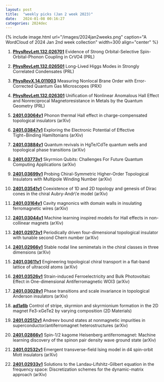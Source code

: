 ```yaml
---
layout: post
title:  "weekly picks (Jan 2 week 2023)"
date:   2024-01-08 00:16:27
categories: 2024dec
---
```



{% include image.html url="/images/2024jan2weeks.png" caption="A WordCloud of 2024 Jan 2nd week collection" width=300 align="center" %}




1. **[PhysRevLett.132.026701](https://link.aps.org/doi/10.1103/PhysRevLett.132.026701)** Evidence of Strong Orbital-Selective Spin-Orbital-Phonon Coupling in CrVO4 (PRL)

1. **[PhysRevLett.132.026501](https://link.aps.org/doi/10.1103/PhysRevLett.132.026501)** Long-Lived Higgs Modes in Strongly Correlated Condensates (PRL)







1. **[PhysRevX.14.011003](https://link.aps.org/doi/10.1103/PhysRevX.14.011003)** Measuring Nonlocal Brane Order with Error-Corrected Quantum Gas Microscopes (PRX)

1. **[PhysRevLett.132.026301](https://link.aps.org/doi/10.1103/PhysRevLett.132.026301)** Unification of Nonlinear Anomalous Hall Effect and Nonreciprocal Magnetoresistance in Metals by the Quantum Geometry (PRL)






1. **[2401.03064v1](https://arxiv.org/abs/2401.03064v1)** Phonon thermal Hall effect in charge-compensated topological insulators (arXiv)

1. **[2401.03847v1](https://arxiv.org/abs/2401.03847v1)** Exploring the Electronic Potential of Effective Tight$-$Binding Hamiltonians (arXiv)

1. **[2401.03884v1](https://arxiv.org/abs/2401.03884v1)** Quantum revivals in HgTe/CdTe quantum wells and topological phase transitions (arXiv)

1. **[2401.03773v1](https://arxiv.org/abs/2401.03773v1)** Skyrmion Qubits: Challenges For Future Quantum Computing Applications (arXiv)

1. **[2401.03699v1](https://arxiv.org/abs/2401.03699v1)** Probing Chiral-Symmetric Higher-Order Topological Insulators with Multipole Winding Number (arXiv)

1. **[2401.03541v1](https://arxiv.org/abs/2401.03541v1)** Coexistence of 1D and 2D topology and genesis of Dirac cones in the chiral Aubry-Andr\\'e model (arXiv)

1. **[2401.03164v1](https://arxiv.org/abs/2401.03164v1)** Cavity magnonics with domain walls in insulating ferromagnetic wires (arXiv)

1. **[2401.03044v1](https://arxiv.org/abs/2401.03044v1)** Machine learning inspired models for Hall effects in non-collinear magnets (arXiv)

1. **[2401.02973v1](https://arxiv.org/abs/2401.02973v1)** Periodically driven four-dimensional topological insulator with tunable second Chern number (arXiv)

1. **[2401.02966v1](https://arxiv.org/abs/2401.02966v1)** Stable nodal line semimetals in the chiral classes in three dimensions (arXiv)

1. **[2401.03611v1](https://arxiv.org/abs/2401.03611v1)** Engineering topological chiral transport in a flat-band lattice of ultracold atoms (arXiv)

1. **[2401.03526v1](https://arxiv.org/abs/2401.03526v1)** Strain-induced Ferroelectricity and Bulk Photovoltaic Effect in One-dimensional Antiferromagnetic WOI3 (arXiv)

1. **[2401.03028v1](https://arxiv.org/abs/2401.03028v1)** Phase transitions and scale invariance in topological Anderson insulators (arXiv)




1. **[ad1a6b](http://iopscience.iop.org/article/10.1088/2053-1583/ad1a6b)** Control of stripe, skyrmion and skyrmionium formation in the 2D magnet Fe3-xGeTe2 by varying composition (2D Materials)


1. **[2401.02512v1](https://arxiv.org/abs/2401.02512v1)** Andreev bound states at nonmagnetic impurities in superconductor/antiferromagnet heterostructures (arXiv)

1. **[2401.02866v1](https://arxiv.org/abs/2401.02866v1)** Spin-1/2 kagome Heisenberg antiferromagnet: Machine learning discovery of the spinon pair density wave ground state (arXiv)

1. **[2401.02532v1](https://arxiv.org/abs/2401.02532v1)** Emergent transverse-field Ising model in d4 spin-orbit Mott insulators (arXiv)

1. **[2401.02933v1](https://arxiv.org/abs/2401.02933v1)** Solutions to the Landau-Lifshitz-Gilbert equation in the frequency space: Discretization schemes for the dynamic-matrix approach (arXiv)


